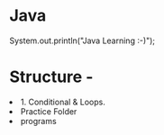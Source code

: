 # Java
System.out.println("Java Learning :-)");

# Structure -

<li>1. Conditional & Loops.
    <li>Practice Folder</li>
    <li>programs</li>
</li>
